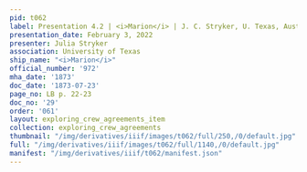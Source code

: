 ```yaml
---
pid: t062
label: Presentation 4.2 | <i>Marion</i> | J. C. Stryker, U. Texas, Austin | 29
presentation_date: February 3, 2022
presenter: Julia Stryker
association: University of Texas
ship_name: "<i>Marion</i>"
official_number: '972'
mha_date: '1873'
doc_date: '1873-07-23'
page_no: LB p. 22-23
doc_no: '29'
order: '061'
layout: exploring_crew_agreements_item
collection: exploring_crew_agreements
thumbnail: "/img/derivatives/iiif/images/t062/full/250,/0/default.jpg"
full: "/img/derivatives/iiif/images/t062/full/1140,/0/default.jpg"
manifest: "/img/derivatives/iiif/t062/manifest.json"
---
```

